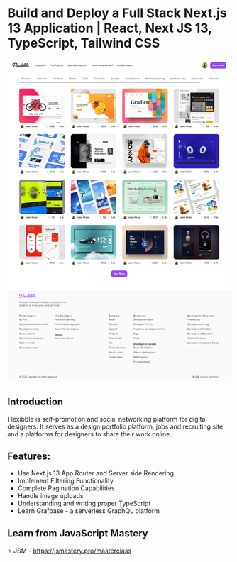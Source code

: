 # Build and Deploy a Full Stack Next.js 13 Application | React, Next JS 13, TypeScript, Tailwind CSS

![Screenshot](Screenshot.png)

## Introduction
Flexibble is self-promotion and social networking platform for digital designers. It serves as a design portfolio platform, jobs and recruiting site and a platforms for designers to share their work online.

## Features:
- Use Next.js 13 App Router and Server side Rendering
- Implement Filtering Functionality
- Complete Pagination Capabilities
- Handle image uploads
- Understanding and writing proper TypeScript
- Learn Grafbase - a serverless GraphQL platform

## Learn from JavaScript Mastery 
⭐ JSM - https://jsmastery.pro/masterclass

